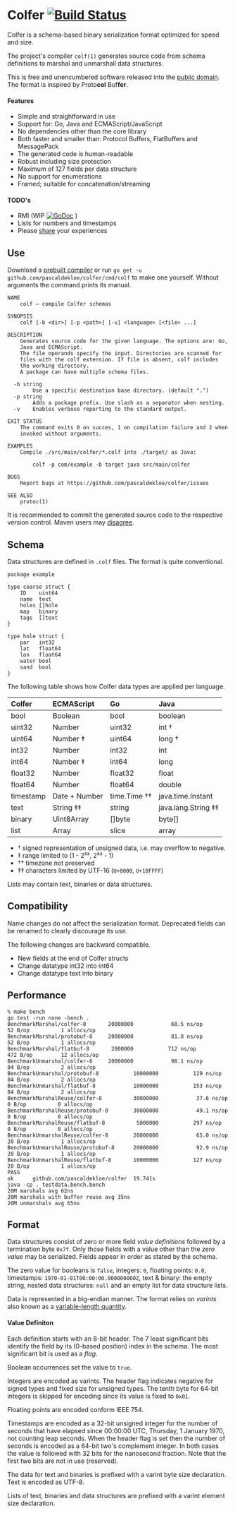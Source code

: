 # Colfer [![Build Status](https://travis-ci.org/pascaldekloe/colfer.svg?branch=master)](https://travis-ci.org/pascaldekloe/colfer)

Colfer is a schema-based binary serialization format optimized for speed and
size.

The project's compiler `colf(1)` generates source code from schema definitions
to marshal and unmarshall data structures.

This is free and unencumbered software released into the
[public domain](http://creativecommons.org/publicdomain/zero/1.0).
The format is inspired by Proto**col** Buf**fer**.


#### Features

* Simple and straightforward in use
* Support for: Go, Java and ECMAScript/JavaScript
* No dependencies other than the core library
* Both faster and smaller than: Protocol Buffers, FlatBuffers and MessagePack
* The generated code is human-readable
* Robust including size protection
* Maximum of 127 fields per data structure
* No support for enumerations
* Framed; suitable for concatenation/streaming

#### TODO's

* RMI (WIP
[![GoDoc](https://godoc.org/github.com/pascaldekloe/colfer/rpc?status.svg)](https://godoc.org/github.com/pascaldekloe/colfer/rpc)
)
* Lists for numbers and timestamps
* Please [share](https://github.com/pascaldekloe/colfer/wiki/Users#production-use) your experiences



## Use

Download a [prebuilt compiler](https://github.com/pascaldekloe/colfer/releases)
or run `go get -u github.com/pascaldekloe/colfer/cmd/colf` to make one yourself.
Without arguments the command prints its manual.

```
NAME
	colf — compile Colfer schemas

SYNOPSIS
	colf [-b <dir>] [-p <path>] [-v] <language> [<file> ...]

DESCRIPTION
	Generates source code for the given language. The options are: Go,
	Java and ECMAScript.
	The file operands specify the input. Directories are scanned for
	files with the colf extension. If file is absent, colf includes
	the working directory.
	A package can have multiple schema files.

  -b string
    	Use a specific destination base directory. (default ".")
  -p string
    	Adds a package prefix. Use slash as a separator when nesting.
  -v	Enables verbose reporting to the standard output.

EXIT STATUS
	The command exits 0 on succes, 1 on compilation failure and 2 when
	invoked without arguments.

EXAMPLES
	Compile ./src/main/colfer/*.colf into ./target/ as Java:

		colf -p com/example -b target java src/main/colfer

BUGS
	Report bugs at https://github.com/pascaldekloe/colfer/issues

SEE ALSO
	protoc(1)
```


It is recommended to commit the generated source code to the respective version
control.
Maven users may [disagree](https://github.com/pascaldekloe/colfer/wiki/Java#maven).



## Schema

Data structures are defined in `.colf` files. The format is quite conventional.

```
package example

type coarse struct {
	ID    uint64
	name  text
	holes []hole
	map   binary
	tags  []text
}

type hole struct {
	par   int32
	lat   float64
	lon   float64
	water bool
	sand  bool
}
```

The following table shows how Colfer data types are applied per language.

| Colfer	| ECMAScript	| Go		| Java		|
|:--------------|:--------------|:--------------|:--------------|
| bool		| Boolean	| bool		| boolean	|
| uint32	| Number	| uint32	| int †		|
| uint64	| Number ‡	| uint64	| long †	|
| int32		| Number	| int32		| int		|
| int64		| Number ‡	| int64		| long		|
| float32	| Number	| float32	| float		|
| float64	| Number	| float64	| double	|
| timestamp	| Date + Number	| time.Time ††	| java.time.Instant |
| text		| String ‡‡	| string	| java.lang.String ‡‡ |
| binary	| Uint8Array	| []byte	| byte[]	|
| list		| Array		| slice		| array		|

* † signed representation of unsigned data, i.e. may overflow to negative.
* ‡ range limited to (1 - 2⁵³, 2⁵³ - 1)
* †† timezone not preserved
* ‡‡ characters limited by UTF-16 (`U+0000`, `U+10FFFF`)

Lists may contain text, binaries or data structures.


## Compatibility

Name changes do not affect the serialization format. Deprecated fields can be
renamed to clearly discourage its use.

The following changes are backward compatible.
* New fields at the end of Colfer structs
* Change datatype int32 into int64
* Change datatype text into binary



## Performance

```
% make bench
go test -run none -bench .
BenchmarkMarshal/colfer-8   	20000000	        68.5 ns/op	      52 B/op	       1 allocs/op
BenchmarkMarshal/protobuf-8 	20000000	        81.8 ns/op	      52 B/op	       1 allocs/op
BenchmarkMarshal/flatbuf-8  	 2000000	       712 ns/op	     472 B/op	      12 allocs/op
BenchmarkUnmarshal/colfer-8 	20000000	        98.1 ns/op	      84 B/op	       2 allocs/op
BenchmarkUnmarshal/protobuf-8         	10000000	       129 ns/op	      84 B/op	       2 allocs/op
BenchmarkUnmarshal/flatbuf-8          	10000000	       153 ns/op	      84 B/op	       2 allocs/op
BenchmarkMarshalReuse/colfer-8        	30000000	        37.6 ns/op	       0 B/op	       0 allocs/op
BenchmarkMarshalReuse/protobuf-8      	30000000	        49.1 ns/op	       0 B/op	       0 allocs/op
BenchmarkMarshalReuse/flatbuf-8       	 5000000	       297 ns/op	       0 B/op	       0 allocs/op
BenchmarkUnmarshalReuse/colfer-8      	20000000	        65.0 ns/op	      20 B/op	       1 allocs/op
BenchmarkUnmarshalReuse/protobuf-8    	20000000	        92.9 ns/op	      20 B/op	       1 allocs/op
BenchmarkUnmarshalReuse/flatbuf-8     	10000000	       127 ns/op	      20 B/op	       1 allocs/op
PASS
ok  	github.com/pascaldekloe/colfer	19.741s
java -cp . testdata.bench.bench
20M marshals avg 62ns
20M marshals with buffer reuse avg 35ns
20M unmarshals avg 65ns
```



## Format

Data structures consist of zero or more field *value definitions* followed by a
termination byte `0x7f`. Only those fields with a value other than the *zero
value* may be serialized. Fields appear in order as stated by the schema.

The zero value for booleans is `false`, integers: `0`, floating points: `0.0`,
timestamps: `1970-01-01T00:00:00.000000000Z`, text & binary: the empty
string, nested data structures: `null` and an empty list for data structure
lists.

Data is represented in a big-endian manner. The format relies on *varints* also
known as a
[variable-length quantity](https://en.wikipedia.org/wiki/Variable-length_quantity).


#### Value Definiton

Each definition starts with an 8-bit header. The 7 least significant bits
identify the field by its (0-based position) index in the schema. The most
significant bit is used as a *flag*.

Boolean occurrences set the value to `true`.

Integers are encoded as varints. The header flag indicates negative for signed
types and fixed size for unsigned types. The tenth byte for 64-bit integers is
skipped for encoding since its value is fixed to `0x01`.

Floating points are encoded conform IEEE 754.

Timestamps are encoded as a 32-bit unsigned integer for the number of seconds
that have elapsed since 00:00:00 UTC, Thursday, 1 January 1970, not counting
leap seconds. When the header flag is set then the number of seconds is encoded
as a 64-bit two's complement integer. In both cases the value is followed with
32 bits for the nanosecond fraction. Note that the first two bits are not in use
(reserved).

The data for text and binaries is prefixed with a varint byte size declaration.
Text is encoded as UTF-8.

Lists of text, binaries and data structures are prefixed with a varint element
size declaration.
